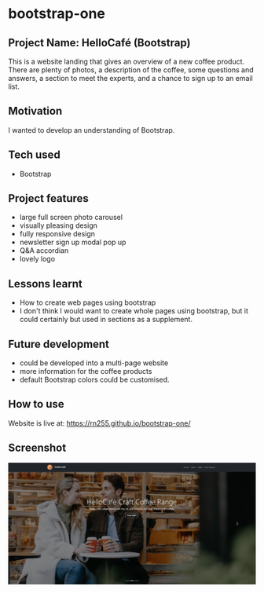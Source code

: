# bootstrap-one

## Project Name: HelloCafé (Bootstrap)
This is a website landing that gives an overview of a new coffee product. There are plenty of photos, a description of the coffee, some questions and answers, a section to meet the experts, and a chance to sign up to an email list.

## Motivation
I wanted to develop an understanding of Bootstrap.

## Tech used
- Bootstrap

## Project features
- large full screen photo carousel
- visually pleasing design
- fully responsive design
- newsletter sign up modal pop up
- Q&A accordian
- lovely logo

## Lessons learnt
- How to create web pages using bootstrap
- I don't think I would want to create whole pages using bootstrap, but it could certainly but used in sections as a supplement.

## Future development
- could be developed into a multi-page website
- more information for the coffee products
- default Bootstrap colors could be customised.

## How to use
Website is live at: https://rn255.github.io/bootstrap-one/

## Screenshot
![HelloCafe Screenshot](https://github.com/RN255/bootstrap-one/blob/master/images/helloCafeScreenshot.jpg)
